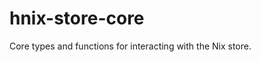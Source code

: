 # hnix-store-core

Core types and functions for interacting with the Nix store.

[System.Nix.StorePath]: ./src/System/Nix/StorePath.hs
